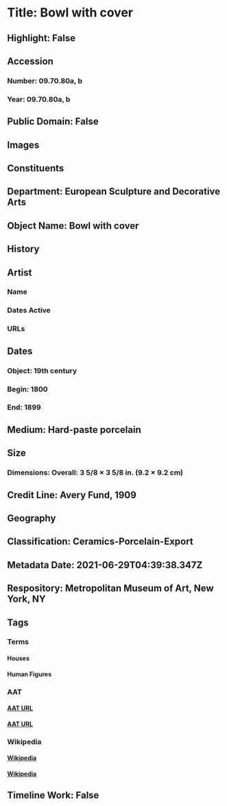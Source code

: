 # Title: Bowl with cover
## Highlight: False
## Accession
### Number: 09.70.80a, b
### Year: 09.70.80a, b
## Public Domain: False
## Images
## Constituents
## Department: European Sculpture and Decorative Arts
## Object Name: Bowl with cover
## History
## Artist
### Name
### Dates Active
### URLs
## Dates
### Object: 19th century
### Begin: 1800
### End: 1899
## Medium: Hard-paste porcelain
## Size
### Dimensions: Overall: 3 5/8 × 3 5/8 in. (9.2 × 9.2 cm)
## Credit Line: Avery Fund, 1909
## Geography
## Classification: Ceramics-Porcelain-Export
## Metadata Date: 2021-06-29T04:39:38.347Z
## Respository: Metropolitan Museum of Art, New York, NY
## Tags
### Terms
#### Houses
#### Human Figures
### AAT
#### [AAT URL](http://vocab.getty.edu/page/aat/300005433)
#### [AAT URL](http://vocab.getty.edu/page/aat/300404114)
### Wikipedia
#### [Wikipedia]()
#### [Wikipedia]()
## Timeline Work: False
